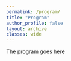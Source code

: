 ```yaml
---
permalink: /program/
title: "Program"
author_profile: false
layout: archive
classes: wide
---
```


The program goes here

